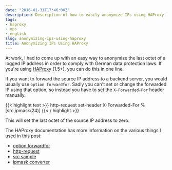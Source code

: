 ```yaml
---
date: "2016-01-31T17:46:00Z"
description: Description of how to easily anonymize IPs using HAProxy.
tags:
- haproxy
- ops
- english
slug: anonymizing-ips-using-haproxy
title: Anonymizing IPs Using HAProxy
---
```


At work, I had to come up with an easy way to anonymize the last octet of a logged IP address in order to comply with German data protection laws. If you're using [HAProxy](http://www.haproxy.org) (1.5+), you can do this in one line.

If you want to forward the source IP address to a backend server, you would usually use `option forwardfor`. Sadly you can't set or change the forwarded IP using that option, so instead you have to set the `X-Forwarded-For` header manually.

{{< highlight text >}}
http-request set-header X-Forwarded-For %[src,ipmask(24)]
{{< / highlight >}}

This will set the last octet of the source IP address to zero.

The HAProxy documentation has more information on the various things I used in this post:

* [option forwardfor](https://cbonte.github.io/haproxy-dconv/configuration-1.5.html#4-option%20forwardfor)
* [http-request](https://cbonte.github.io/haproxy-dconv/configuration-1.5.html#4-http-request)
* [src sample](https://cbonte.github.io/haproxy-dconv/configuration-1.5.html#7.3.3-src)
* [ipmask converter](https://cbonte.github.io/haproxy-dconv/configuration-1.5.html#7.3.1-ipmask)
